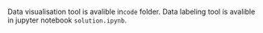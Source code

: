 Data visualisation tool is avalible in``code`` folder.
Data labeling tool is avalible in jupyter notebook ``solution.ipynb``. 
